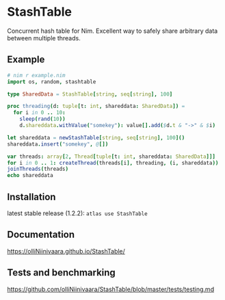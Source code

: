 # StashTable
Concurrent hash table for Nim. Excellent way to safely share arbitrary data between multiple threads.

## Example

```nim
# nim r example.nim
import os, random, stashtable

type SharedData = StashTable[string, seq[string], 100]

proc threading(d: tuple[t: int, shareddata: SharedData]) =
  for i in 0 .. 10:
    sleep(rand(10))
    d.shareddata.withValue("somekey"): value[].add($d.t & "->" & $i)

let shareddata = newStashTable[string, seq[string], 100]()
shareddata.insert("somekey", @[])

var threads: array[2, Thread[tuple[t: int, shareddata: SharedData]]]
for i in 0 .. 1: createThread(threads[i], threading, (i, shareddata))
joinThreads(threads)
echo shareddata
```

## Installation

latest stable release (1.2.2):
`atlas use StashTable`

## Documentation
https://olliNiinivaara.github.io/StashTable/

## Tests and benchmarking

https://github.com/olliNiinivaara/StashTable/blob/master/tests/testing.md